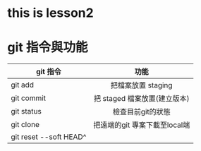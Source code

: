 # this is lesson2

# git 指令與功能

| git 指令       | 功能              |
| ------------- |:----------------:|
| git add       | 把檔案放置 staging |
| git commit    | 把 staged 檔案放置(建立版本) |
| git status     | 檢查目前git的狀態 |
| git clone      | 把遠端的git 專案下載至local端|
| git reset --soft HEAD^||